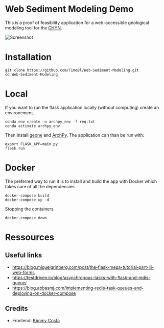 # Web Sediment Modeling Demo

This is a proof of feasibility application for a web-accessible geological modeling tool for the [CHYN](https://www.unine.ch/chyn).

![Screenshot](app/assets/screenshot.png)


# Installation

```
git clone https://github.com/TimoBl/Web-Sediment-Modeling.git
cd Web-Sediment-Modeling
```


# Local 

If you want to run the flask application locally (without computing) create an environement.
```
conda env create -n archpy_env -f req.txt
conda activate archpy_env
```
Then install [geone](https://github.com/randlab/geone.git) and [ArchPy](https://github.com/randlab/ArchPy.git). The application can than be run with:
```
export FLASK_APP=main.py
flask run
```


# Docker

The preferred way to run it is to install and build the app with Docker which takes care of all the dependencies
```
docker-compose build 
docker-compose up -d
```
Stopping the containers 
```
docker-compose down
```


# Ressources

## Useful links

* https://blog.miguelgrinberg.com/post/the-flask-mega-tutorial-part-iii-web-forms
* https://testdriven.io/blog/asynchronous-tasks-with-flask-and-redis-queue/
* https://blog.abbasmj.com/implementing-redis-task-queues-and-deploying-on-docker-compose

## Credits

* Frontend: [Kimmy Costa](https://github.com/kimmyCosta)
